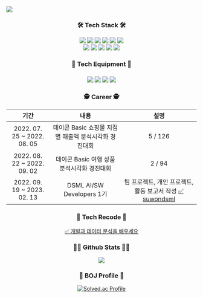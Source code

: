 <img src="https://capsule-render.vercel.app/api?type=wave&color=auto&height=200&section=header&text=NohJeong&nbsp;Github!&fontSize=90" />

<div align="center">
  <h3>🛠 Tech Stack 🛠</h3>
  <img src="https://img.shields.io/badge/html-E34F26?style=for-the-badge&logo=html5&logoColor=white">
  <img src="https://img.shields.io/badge/css-1572B6?style=for-the-badge&logo=css3&logoColor=white">
  <img src="https://img.shields.io/badge/bootstrap-7952B3?style=for-the-badge&logo=bootstrap&logoColor=white">
  <img src="https://img.shields.io/badge/javascript-F7DF1E?style=for-the-badge&logo=javascript&logoColor=black">
  <img src="https://img.shields.io/badge/node.js-339933?style=for-the-badge&logo=node.js&logoColor=black">
  <img src="https://img.shields.io/badge/react-61DAFB?style=for-the-badge&logo=react&logoColor=black"><br>
  <img src="https://img.shields.io/badge/python-3776AB?style=for-the-badge&logo=python&logoColor=white">
  <img src="https://img.shields.io/badge/numpy-013243?style=for-the-badge&logo=numpy&logoColor=white">
  <img src="https://img.shields.io/badge/pandas-150458?style=for-the-badge&logo=pandas&logoColor=white">
  <img src="https://img.shields.io/badge/scikitlearn-F7931E?style=for-the-badge&logo=scikitlearn&logoColor=black">
  <img src="https://img.shields.io/badge/postgresql-4169E1?style=for-the-badge&logo=postgresql&logoColor=white">
</div>

<div align="center">
  <h3>🔨 Tech Equipment 🔨<h3>
  <img src="https://img.shields.io/badge/github-181717?style=for-the-badge&logo=github&logoColor=white">
  <img src="https://img.shields.io/badge/jupyter-F37626?style=for-the-badge&logo=jupyter&logoColor=white">
  <img src="https://img.shields.io/badge/Visual Studio Code-007ACC?style=for-the-badge&logo=Visual Studio Code&logoColor=white">
  <img src="https://img.shields.io/badge/googlemeet-00897B?style=for-the-badge&logo=googlemeet&logoColor=white">
</div>
    
<div align="center">
  <h3>🕵 Career 🕵</h3>
  
|기간|내용|설명|
|:------:|:---:|:---:|
|2022. 07. 25 ~ 2022. 08. 05|데이콘 Basic 쇼핑몰 지점별 매출액 분석시각화 경진대회|5 / 126|
|2022. 08. 22 ~ 2022. 09. 02|데이콘 Basic 여행 상품 분석시각화 경진대회|2 / 94|
|2022. 09. 19 ~ 2023. 02. 13|DSML AI/SW Developers 1기|팀 프로젝트, 개인 프로젝트, 활동 보고서 작성 <a href="https://suwondsml.github.io/aiswdevelopers/">✅ suwondsml</a>|
  
</div>
    
<div align="center">
  <h3>📝 Tech Recode 📝</h3>
  <a href="https://tinokim.tistory.com/">✅ 개발과 데이터 분석을 배우세요</a>
  </div>
</div>

<div align="center">
  <h3>👩‍💻 Github Stats 👩‍💻</h3>
  <img src="https://github-readme-stats.vercel.app/api?username=xudegloss&show_icons=true">
</div>

<div align="center">
  <h3>🥇 BOJ Profile 🥇</h3>
  
  [![Solved.ac Profile](http://mazassumnida.wtf/api/v2/generate_badge?boj=xudegloss)](https://solved.ac/xudegloss/)
  
</div>
